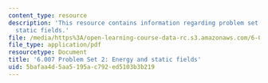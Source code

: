 ```yaml
---
content_type: resource
description: 'This resource contains information regarding problem set 2: energy and
  static fields.'
file: /media/https%3A/open-learning-course-data-rc.s3.amazonaws.com/6-007-electromagnetic-energy-from-motors-to-lasers-spring-2011/5bafaa4d5aa5195ac792ed5103b3b219_MIT6_007S11_PS2.pdf
file_type: application/pdf
resourcetype: Document
title: '6.007 Problem Set 2: Energy and static fields'
uid: 5bafaa4d-5aa5-195a-c792-ed5103b3b219
---
```

